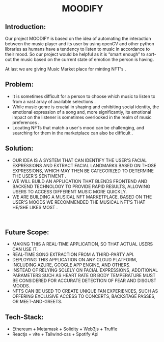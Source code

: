 <h1 align="center">MOODIFY</h1>
<p align="center">
</p>


## Introduction:
Our project MOODIFY is based on the idea of automating the interaction between the music player and its user by using openCV and other python libraries as humans have a tendency to listen to music in accordance to their mood. So our project would be helpful as it is “smart enough” to sort-out the music based on the current state of emotion the person is having.

At last we are giving Music Market place for minting NFT's .
<br/>

## Problem:
* It is sometimes difficult for a person to choose which music to listen to from a vast array of available selections .
* While music genre is crucial in shaping and exhibiting social identity, the emotional expression of a song and, more significantly, its emotional impact on the listener is sometimes overlooked in the realm of music preferences .
* Locating NFTs that match a user's mood can be challenging, and searching for them in the marketplace can also be difficult .



## Solution:
* OUR IDEA IS A SYSTEM THAT CAN IDENTIFY THE USER'S FACIAL EXPRESSIONS AND EXTRACT FACIAL LANDMARKS BASED ON THOSE EXPRESSIONS, WHICH MAY THEN BE CATEGORIZED TO DETERMINE THE USER'S SENTIMENT .
* WE WILL BUILD AN APPLICATION THAT BLENDS FRONTEND AND BACKEND TECHNOLOGY TO PROVIDE RAPID RESULTS, ALLOWING USERS TO ACCESS DIFFERENT MUSIC MORE QUICKLY.
* WE ARE BUILDING A MUSICAL NFT MARKETPLACE. BASED ON THE USER'S MOODS WE RECOMMENDED THE MUSICAL NFT’S THAT HE/SHE LIKES MOST .
<br/>


## Future Scope:
* MAKING THIS A REAL-TIME APPLICATION, SO THAT ACTUAL USERS CAN USE IT.
* REAL-TIME SONG EXTRACTION FROM A THIRD-PARTY API.
* DEPLOYING THIS APPLICATION ON ANY CLOUD PLATFORM, INCLUDING AZURE, GOOGLE APP ENGINE, AND OTHERS.
* INSTEAD OF RELYING SOLELY ON FACIAL EXPRESSIONS, ADDITIONAL PARAMETERS SUCH AS HEART RATE OR BODY TEMPERATURE MUST BE CONSIDERED FOR ACCURATE DETECTION OF FEAR AND DISGUST MOODS.
* NFTS CAN BE USED TO CREATE UNIQUE FAN EXPERIENCES, SUCH AS OFFERING EXCLUSIVE ACCESS TO CONCERTS, BACKSTAGE PASSES, OR MEET-AND-GREETS.
## Tech-Stack:

- Ethereum + Metamask + Solidity + Web3js + Truffle 
- Reactjs + vite + Tailwind-css + Spotify Api
